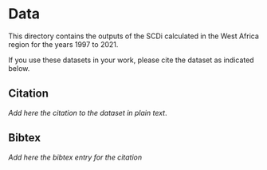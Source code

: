 # Data

This directory contains the outputs of the SCDi calculated in the West Africa region for the years 1997 to 2021. 

If you use these datasets in your work, please cite the dataset as indicated below.

## Citation
*Add here the citation to the dataset in plain text*.

## Bibtex
*Add here the bibtex entry for the citation*
